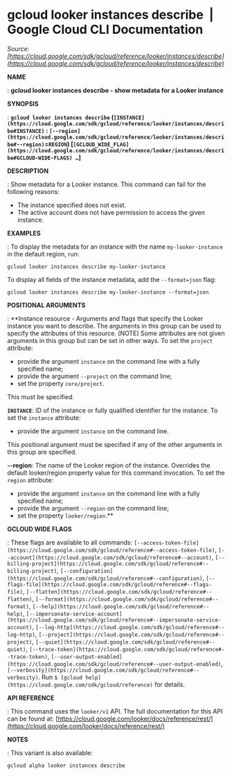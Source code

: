 # gcloud looker instances describe  |  Google Cloud CLI Documentation

*Source: [https://cloud.google.com/sdk/gcloud/reference/looker/instances/describe](https://cloud.google.com/sdk/gcloud/reference/looker/instances/describe)*

**NAME**

: **gcloud looker instances describe - show metadata for a Looker instance**

**SYNOPSIS**

: **`gcloud looker instances describe` (`[INSTANCE](https://cloud.google.com/sdk/gcloud/reference/looker/instances/describe#INSTANCE)` : `[--region](https://cloud.google.com/sdk/gcloud/reference/looker/instances/describe#--region)`=`REGION`) [`[GCLOUD_WIDE_FLAG](https://cloud.google.com/sdk/gcloud/reference/looker/instances/describe#GCLOUD-WIDE-FLAGS) …`]**

**DESCRIPTION**

: Show metadata for a Looker instance.
This command can fail for the following reasons:

- The instance specified does not exist.
- The active account does not have permission to access the given instance.

**EXAMPLES**

: To display the metadata for an instance with the name
`my-looker-instance` in the default region, run:

```
gcloud looker instances describe my-looker-instance
```

To display all fields of the instance metadata, add the
`--format=json` flag:

```
gcloud looker instances describe my-looker-instance --format=json
```

**POSITIONAL ARGUMENTS**

: **Instance resource - Arguments and flags that specify the Looker instance you
want to describe. The arguments in this group can be used to specify the
attributes of this resource. (NOTE) Some attributes are not given arguments in
this group but can be set in other ways.
To set the `project` attribute:

- provide the argument `instance` on the command line with a fully
specified name;
- provide the argument `--project` on the command line;
- set the property `core/project`.

This must be specified.

**`INSTANCE`**:
ID of the instance or fully qualified identifier for the instance.
To set the `instance` attribute:

- provide the argument `instance` on the command line.

This positional argument must be specified if any of the other arguments in this
group are specified.

**--region**:
The name of the Looker region of the instance. Overrides the default
looker/region property value for this command invocation.
To set the `region` attribute:

- provide the argument `instance` on the command line with a fully
specified name;
- provide the argument `--region` on the command line;
- set the property `looker/region`.**

**GCLOUD WIDE FLAGS**

: These flags are available to all commands: `[--access-token-file](https://cloud.google.com/sdk/gcloud/reference#--access-token-file)`,
`[--account](https://cloud.google.com/sdk/gcloud/reference#--account)`, `[--billing-project](https://cloud.google.com/sdk/gcloud/reference#--billing-project)`,
`[--configuration](https://cloud.google.com/sdk/gcloud/reference#--configuration)`,
`[--flags-file](https://cloud.google.com/sdk/gcloud/reference#--flags-file)`,
`[--flatten](https://cloud.google.com/sdk/gcloud/reference#--flatten)`, `[--format](https://cloud.google.com/sdk/gcloud/reference#--format)`, `[--help](https://cloud.google.com/sdk/gcloud/reference#--help)`, `[--impersonate-service-account](https://cloud.google.com/sdk/gcloud/reference#--impersonate-service-account)`,
`[--log-http](https://cloud.google.com/sdk/gcloud/reference#--log-http)`,
`[--project](https://cloud.google.com/sdk/gcloud/reference#--project)`, `[--quiet](https://cloud.google.com/sdk/gcloud/reference#--quiet)`, `[--trace-token](https://cloud.google.com/sdk/gcloud/reference#--trace-token)`, `[--user-output-enabled](https://cloud.google.com/sdk/gcloud/reference#--user-output-enabled)`,
`[--verbosity](https://cloud.google.com/sdk/gcloud/reference#--verbosity)`.
Run `$ [gcloud help](https://cloud.google.com/sdk/gcloud/reference)` for details.

**API REFERENCE**

: This command uses the `looker/v1` API. The full documentation for
this API can be found at: [https://cloud.google.com/looker/docs/reference/rest/](https://cloud.google.com/looker/docs/reference/rest/)

**NOTES**

: This variant is also available:

```
gcloud alpha looker instances describe
```